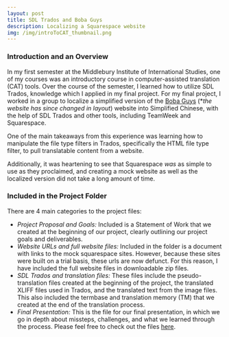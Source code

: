 ```yaml
---
layout: post
title: SDL Trados and Boba Guys
description: Localizing a Squarespace website
img: /img/introToCAT_thumbnail.png
---
```


### Introduction and an Overview

In my first semester at the Middlebury Institute of International Studies, one of my courses was an introductory course in computer-assisted translation (CAT) tools. Over the course of the semester, I learned how to utilize SDL Trados, knowledge which I applied in my final project.
For my final project, I worked in a group to localize a simplified version of the [Boba Guys](http://www.bobaguys.com/) (\**the website has since changed in layout*) website into Simplified Chinese, with the help of SDL Trados and other tools, including TeamWeek and Squarespace.

One of the main takeaways from this experience was learning how to manipulate the file type filters in Trados, specifically the HTML file type filter, to pull translatable content from a website.

Additionally, it was heartening to see that Squarespace *was* as simple to use as they proclaimed, and creating a mock website as well as the localized version did not take a long amount of time.

### Included in the Project Folder

There are 4 main categories to the project files:
* *Project Proposal and Goals:* Included is a Statement of Work that we created at the beginning of our project, clearly outlining our project goals and deliverables.
* *Website URLs and full website files:* Included in the folder is a document with links to the mock squarespace sites. However, because these sites were built on a trial basis, these urls are now defunct. For this reason, I have included the full website files in downloadable zip files.
* *SDL Trados and translation files:* These files include the pseudo-translation files created at the beginning of the project, the translated XLIFF files used in Trados, and the translated text from the image files. This also included the termbase and translation memory (TM) that we created at the end of the translation process.
* *Final Presentation:* This is the file for our final presentation, in which we go in depth about missteps, challenges, and what we learned through the process.
Please feel free to check out the files [here](https://drive.google.com/drive/folders/1w33BNSht0610WQs4UrKYpSQQFhLsKCT0?usp=sharing).

